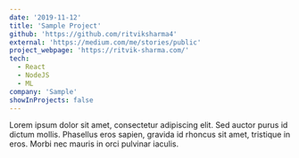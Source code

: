 ```yaml
---
date: '2019-11-12'
title: 'Sample Project'
github: 'https://github.com/ritviksharma4'
external: 'https://medium.com/me/stories/public'
project_webpage: 'https://ritvik-sharma.com/'
tech:
  - React
  - NodeJS
  - ML
company: 'Sample'
showInProjects: false
---
```


Lorem ipsum dolor sit amet, consectetur adipiscing elit. Sed auctor purus id dictum mollis. Phasellus eros sapien, gravida id rhoncus sit amet, tristique in eros. Morbi nec mauris in orci pulvinar iaculis. 